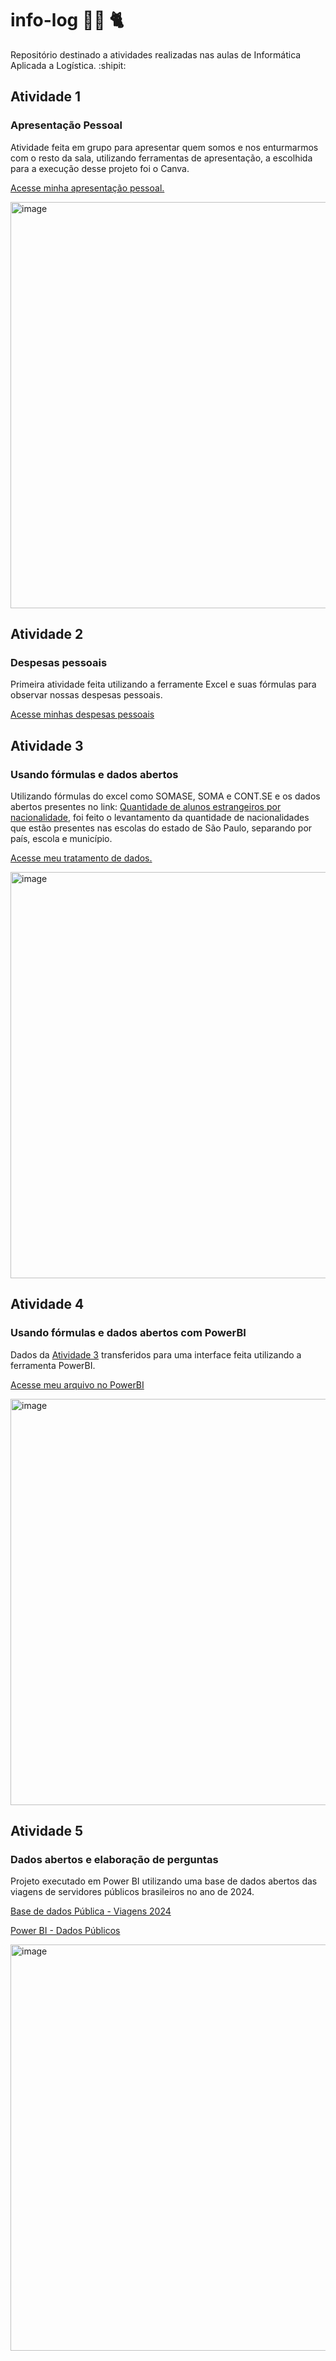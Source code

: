 # info-log :woman_technologist: 🐈
Repositório destinado a atividades realizadas nas aulas de Informática Aplicada a Logística.  :shipit:

## Atividade 1
### Apresentação Pessoal
Atividade feita em grupo para apresentar quem somos e nos enturmarmos com o resto da sala, utilizando ferramentas de apresentação, a escolhida para a execução desse projeto foi o Canva.<br>

[Acesse minha apresentação pessoal.](https://www.canva.com/design/DAGfsda_pds/fl81g2DU0PzOJAOAqgmXDg/edit?utm_content=DAGfsda_pds&utm_campaign=designshare&utm_medium=link2&utm_source=sharebutton)

<img width="650" alt="image" src="https://github.com/user-attachments/assets/2cdf8f45-a9a9-4ded-aac3-4e96b97a1b01" />


## Atividade 2
### Despesas pessoais
Primeira atividade feita utilizando a ferramente Excel e suas fórmulas para observar nossas despesas pessoais. <br>

[Acesse minhas despesas pessoais](https://github.com/natcsantos/info-log/raw/refs/heads/main/Despesas%20pessoais.xlsx)


## Atividade 3 
### Usando fórmulas e dados abertos
Utilizando fórmulas do excel como SOMASE, SOMA e CONT.SE e os dados abertos presentes no link: [Quantidade de alunos estrangeiros por nacionalidade](https://dados.educacao.sp.gov.br/dataset/quantidade-de-alunos-estrangeiros-por-nacionalidade), foi feito o levantamento da quantidade de nacionalidades que estão presentes nas escolas do estado de São Paulo, separando por país, escola e município.<br>

[Acesse meu tratamento de dados.](https://fatecspgov-my.sharepoint.com/:x:/g/personal/natalia_santos103_fatec_sp_gov_br/EdjBRU7wMsJMv3hDdSDO5e4B8omUMS_zOV__uWHUdKhgBw?email=natalia.santos103%40fatec.sp.gov.br&e=x7Qear)

<img width="650" alt="image" src="https://github.com/user-attachments/assets/5984775c-96c8-4179-90fc-896d01f14b5a" />

## Atividade 4
### Usando fórmulas e dados abertos com PowerBI
Dados da [Atividade 3](#Atividade-3) transferidos para uma interface feita utilizando a ferramenta PowerBI.<br>

[Acesse meu arquivo no PowerBI](https://github.com/natcsantos/info-log/raw/refs/heads/main/Nacionalidades.pbix)
<br>

<img width="650" alt="image" src="https://github.com/user-attachments/assets/77421604-5470-4e3f-8ff9-1a76649a4880" />

## Atividade 5 
### Dados abertos e elaboração de perguntas
Projeto executado em Power BI utilizando uma base de dados abertos das viagens de servidores públicos brasileiros no ano de 2024.

[Base de dados Pública - Viagens 2024](https://fatecspgov-my.sharepoint.com/:x:/r/personal/amanda_izumi_fatec_sp_gov_br/Documents/Lista%20de%202024%20-%20Dados%20de%20Viagens%20Federais.csv?d=w38665a0393074ad79609384e2bbe5c39&csf=1&web=1&e=eaTleF)

[Power BI - Dados Públicos](https://fatecspgov-my.sharepoint.com/:u:/r/personal/amanda_izumi_fatec_sp_gov_br/Documents/Trabalho%20Inf-10_Abril.pbix?csf=1&web=1&e=dDsFi9)

<img width="650" alt="image" src="https://github.com/user-attachments/assets/67db2db5-025b-4a24-acc2-8a4d9a2ad5f6" />







